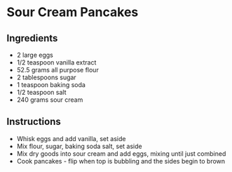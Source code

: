 # Sour Cream Pancakes

## Ingredients

  * 2 large eggs
  * 1/2 teaspoon vanilla extract
  * 52.5 grams all purpose flour
  * 2 tablespoons sugar
  * 1 teaspoon baking soda
  * 1/2 teaspoon salt
  * 240 grams sour cream
  

## Instructions

  * Whisk eggs and add vanilla, set aside
  * Mix flour, sugar, baking soda salt, set aside
  * Mix dry goods into sour cream and add eggs, mixing until just combined
  * Cook pancakes - flip when top is bubbling and the sides begin to brown
